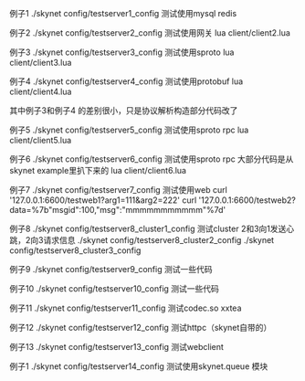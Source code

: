 ﻿
例子1
./skynet config/testserver1_config  测试使用mysql redis


例子2
./skynet config/testserver2_config  测试使用网关
lua client/client2.lua

例子3
./skynet config/testserver3_config  测试使用sproto
lua client/client3.lua

例子4
./skynet config/testserver4_config  测试使用protobuf
lua client/client4.lua

其中例子3和例子4 的差别很小，只是协议解析构造部分代码改了


例子5
./skynet config/testserver5_config  测试使用sproto rpc
lua client/client5.lua

例子6
./skynet config/testserver6_config  测试使用sproto rpc   大部分代码是从skynet example里扒下来的
lua client/client6.lua

例子7
./skynet config/testserver7_config  测试使用web
curl '127.0.0.1:6600/testweb1?arg1=111&arg2=222'
curl '127.0.0.1:6600/testweb2?data=%7b"msgid":100,"msg":"mmmmmmmmmmm"%7d'

例子8
./skynet config/testserver8_cluster1_config			测试cluster  2和3向1发送心跳，2向3请求信息
./skynet config/testserver8_cluster2_config
./skynet config/testserver8_cluster3_config

例子9
./skynet config/testserver9_config		测试一些代码

例子10
./skynet config/testserver10_config		测试一些代码

例子11
./skynet config/testserver11_config		测试codec.so  xxtea

例子12
./skynet config/testserver12_config		测试httpc（skynet自带的）

例子13
./skynet config/testserver13_config		测试webclient

例子1
./skynet config/testserver14_config		测试使用skynet.queue 模块
